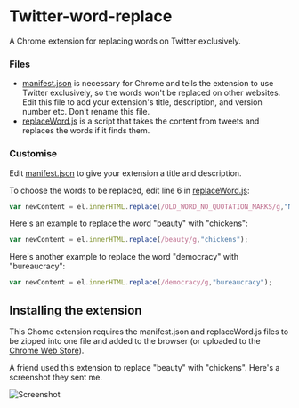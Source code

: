 # Twitter-word-replace
A Chrome extension for replacing words on Twitter exclusively.

### Files
* [manifest.json](manifest.json) is necessary for Chrome and tells the extension to use Twitter exclusively, so the words won't be replaced on other websites. Edit this file to add your extension's title, description, and version number etc. Don't rename this file.
* [replaceWord.js](replaceWord.js) is a script that takes the content from tweets and replaces the words if it finds them.

### Customise
Edit [manifest.json](manifest.json) to give your extension a title and description.

To choose the words to be replaced, edit line 6 in [replaceWord.js](replaceWord.js):

```javascript
var newContent = el.innerHTML.replace(/OLD_WORD_NO_QUOTATION_MARKS/g,"NEW_WORD_IN_QUOTATION MARKS");
```
Here's an example to replace the word "beauty" with "chickens":

```javascript
var newContent = el.innerHTML.replace(/beauty/g,"chickens");
```

Here's another example to replace the word "democracy" with "bureaucracy":

```javascript
var newContent = el.innerHTML.replace(/democracy/g,"bureaucracy");
```

## Installing the extension
This Chome extension requires the manifest.json and replaceWord.js files to be zipped into one file and added to the browser (or uploaded to the [Chrome Web Store](https://developer.chrome.com/webstore/publish)).

A friend used this extension to replace "beauty" with "chickens". Here's a screenshot they sent me.

![Screenshot](https://cloud.githubusercontent.com/assets/19414098/17837379/b4e2c734-67a9-11e6-8168-3dccb30792fc.jpg)
